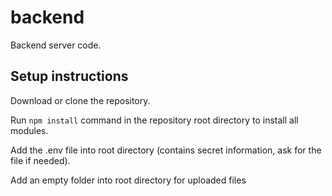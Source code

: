 # backend
Backend server code.

## Setup instructions

Download or clone the repository.

Run `npm install` command in the repository root directory to install all modules.

Add the .env file into root directory (contains secret information, ask for the file if needed).

Add an empty folder into root directory for uploaded files
